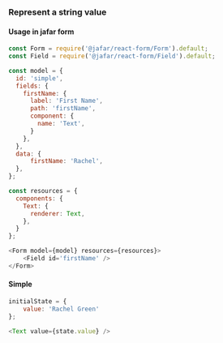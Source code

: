 <h3>Represent a string value</h3>

<h4>Usage in jafar form</h4>

```javascript
const Form = require('@jafar/react-form/Form').default;
const Field = require('@jafar/react-form/Field').default;

const model = {
  id: 'simple',
  fields: {
    firstName: {
      label: 'First Name',
      path: 'firstName',
      component: {
        name: 'Text',
      }
    },
  },
  data: {
      firstName: 'Rachel', 
  },
};

const resources = {
  components: { 
    Text: {
      renderer: Text,
    }, 
  }
};

<Form model={model} resources={resources}>
    <Field id='firstName' />
</Form>
```

<h4>Simple</h4>

```javascript
initialState = { 
    value: 'Rachel Green'
};

<Text value={state.value} />
```
